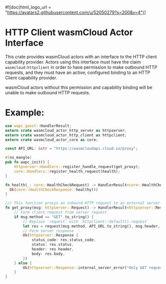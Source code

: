 #![doc(html_logo_url = "https://avatars2.githubusercontent.com/u/52050279?s=200&v=4")]
# HTTP Client wasmCloud Actor Interface

This crate provides wasmCloud actors with an interface to the HTTP client capability provider. Actors using this
interface must have the claim `wasmcloud:httpclient` in order to have permission to make outbound HTTP requests,
and they must have an active, configured binding to an HTTP Client capability provider.

wasmCloud actors without this permission and capability binding will be unable to make outbound HTTP requests.

# Example:
```rust
use wapc_guest::HandlerResult;
extern crate wasmcloud_actor_http_server as httpserver;
extern crate wasmcloud_actor_http_client as httpclient;
extern crate wasmcloud_actor_core as core;

const API_URL: &str = "https://wasmcloudapi.cloud.io/proxy";

#[no_mangle]
pub fn wapc_init() {
    httpserver::Handlers::register_handle_request(get_proxy);
    core::Handlers::register_health_request(health);
}

fn health(_: core::HealthCheckRequest) -> HandlerResult<core::HealthCheckResponse> {
  Ok(core::HealthCheckResponse::healthy())   
}

/// This function proxys an inbound HTTP request to an external server
fn get_proxy(msg: httpserver::Request) -> HandlerResult<httpserver::Response> {
    // Form client request from server request
    if msg.method == "GET".to_string() {
        // Replace `request` with `httpclient::default().request`
        let res = request(msg.method, API_URL.to_string(), msg.header, vec![])?;
        // Form server response
        Ok(httpserver::Response {
            status_code: res.status_code,
            status: res.status,
            header: res.header,
            body: res.body,
        })
    } else {
        Ok(httpserver::Response::internal_server_error("Only GET requests can be proxied with this actor"))
    }
}
```

